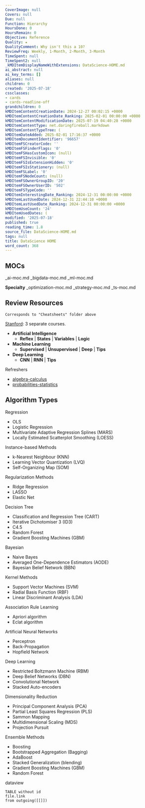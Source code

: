 ```yaml
---
CoverImage: null
Covers: null
Due: null
Function: Hierarchy
HoursDone: 0
HoursRemain: 0
Objective: Reference
Quality: ★
QualityComment: Why isn't this a 10?
ReviewFreq: Weekly, 1-Month, 2-Month, 3-Month
TimeSpent: null
TimeSpent2: null
_kMDItemDisplayNameWithExtensions: DataScience-HOME.md
ai_abstract: null
ai_key_terms: []
aliases: null
children: 0
created: '2025-07-18'
cssclasses:
- cards
- cards-readline-off
grandchildren: 0
kMDItemContentCreationDate: 2024-12-27 00:02:15 +0000
kMDItemContentCreationDate_Ranking: 2025-02-01 00:00:00 +0000
kMDItemContentModificationDate: 2025-07-19 04:40:28 +0000
kMDItemContentType: net.daringfireball.markdown
kMDItemContentTypeTree: (
kMDItemDateAdded: 2025-02-01 17:16:37 +0000
kMDItemDocumentIdentifier: '96657'
kMDItemFSCreatorCode: ''
kMDItemFSFinderFlags: '0'
kMDItemFSHasCustomIcon: (null)
kMDItemFSInvisible: '0'
kMDItemFSIsExtensionHidden: '0'
kMDItemFSIsStationery: (null)
kMDItemFSLabel: '0'
kMDItemFSNodeCount: (null)
kMDItemFSOwnerGroupID: '20'
kMDItemFSOwnerUserID: '502'
kMDItemFSTypeCode: ''
kMDItemInterestingDate_Ranking: 2024-12-31 00:00:00 +0000
kMDItemLastUsedDate: 2024-12-31 22:44:10 +0000
kMDItemLastUsedDate_Ranking: 2024-12-31 00:00:00 +0000
kMDItemUseCount: '24'
kMDItemUsedDates: (
modified: '2025-07-18'
published: true
reading_time: 1.8
source_file: DataScience-HOME.md
tags: null
title: DataScience HOME
word_count: 368
---
```


## MOCs

_ai-moc.md
_bigdata-moc.md
_ml-moc.md

**Specialty**
_optimization-moc.md
_strategy-moc.md
_ts-moc.md



## Review Resources

```
Corresponds to "Cheatsheets" folder above
```

 [Stanford](https://stanford.edu/~shervine/teaching/cs-229): 3 separate courses.
- **Artificial Intelligence**
    - **Reflex** | **States** | **Variables** | **Logic**
- **Machine Learning**
    - **Supervised** | **Unsupervised** | **Deep** | **Tips**
- **Deep Learning**
    - **CNN** | **RNN** | **Tips**

Refreshers
- [algebra-calculus](https://github.com/afshinea/stanford-cs-229-machine-learning/blob/master/en/refresher-algebra-calculus.pdf)
- [probabilities-statistics](https://github.com/afshinea/stanford-cs-229-machine-learning/blob/master/en/refresher-probabilities-statistics.pdf)


## Algorithm Types

Regression
- OLS
- Logistic Regression
- Multivariate Adaptive Regression Splines (MARS)
- Locally Estimated Scatterplot Smoothing (LOESS)

Instance-based Methods
- k-Nearest Neighbour (KNN)
- Learning Vector Quantization (LVQ)
- Self-Organizing Map (SOM)

Regularization Methods
- Ridge Regression
- LASSO
- Elastic Net

Decision Tree
- Classification and Regression Tree (CART)
- Iterative Dichotomiser 3 (ID3)
- C4.5
- Random Forest
- Gradient Boosting Machines (GBM)

Bayesian
- Naive Bayes
- Averaged One-Dependence Estimators (AODE)
- Bayesian Belief Network (BBN)

Kernel Methods
- Support Vector Machines (SVM)
- Radial Basis Function (RBF)
- Linear Discriminant Analysis (LDA)

Association Rule Learning
- Apriori algorithm
- Eclat algorithm

Artificial Neural Networks
- Perceptron
- Back-Propagation
- Hopfield Network

Deep Learning
- Restricted Boltzmann Machine (RBM)
- Deep Belief Networks (DBN)
- Convolutional Network
- Stacked Auto-encoders

Dimensionality Reduction
- Principal Component Analysis (PCA)
- Partial Least Squares Regression (PLS)
- Sammon Mapping
- Multidimensional Scaling (MDS)
- Projection Pursuit

Ensemble Methods
- Boosting
- Bootstrapped Aggregation (Bagging)
- AdaBoost
- Stacked Generalization (blending)
- Gradient Boosting Machines (GBM)
- Random Forest



dataview 

```
TABLE without id
file.link
from outgoing([[]])
```